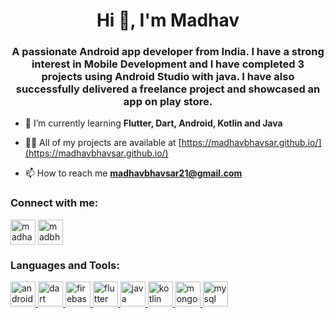 <h1 align="center">Hi 👋, I'm Madhav</h1>
<h3 align="center">A passionate Android app developer from India. I have a strong interest in Mobile Development and I have completed 3 projects using Android Studio with java. I have also successfully delivered a freelance project and showcased an app on play store.</h3>

- 🌱 I’m currently learning **Flutter, Dart, Android, Kotlin and Java**

- 👨‍💻 All of my projects are available at [https://madhavbhavsar.github.io/](https://madhavbhavsar.github.io/)

- 📫 How to reach me **madhavbhavsar21@gmail.com**

<h3 align="left">Connect with me:</h3>
<p align="left">
<a href="https://linkedin.com/in/madhavbhavsar" target="blank"><img align="center" src="https://www.vectorlogo.zone/logos/linkedin/linkedin-tile.svg" alt="madhavbhavsar" height="40" width="40" /></a>
<a href="https://www.leetcode.com/madbhavsar" target="blank"><img align="center" src="https://www.vectorlogo.zone/logos/github/github-tile.svg" alt="madbhavsar" height="40" width="40" /></a>
</p>

<h3 align="left">Languages and Tools:</h3>
<p align="left">
  <a href="https://developer.android.com" target="_blank" rel="noreferrer"> <img src="https://www.vectorlogo.zone/logos/android/android-tile.svg" alt="android" width="40" height="40"/> </a> <a href="https://dart.dev" target="_blank" rel="noreferrer"> <img src="https://www.vectorlogo.zone/logos/dartlang/dartlang-icon.svg" alt="dart" width="40" height="40"/> </a> 
  <a href="https://firebase.google.com/" target="_blank" rel="noreferrer"> <img src="https://www.vectorlogo.zone/logos/firebase/firebase-icon.svg" alt="firebase" width="40" height="40"/> </a>
  <a href="https://flutter.dev" target="_blank" rel="noreferrer"> <img src="https://www.vectorlogo.zone/logos/flutterio/flutterio-icon.svg" alt="flutter" width="40" height="40"/> </a>
  <a href="https://www.java.com" target="_blank" rel="noreferrer"> <img src="https://www.vectorlogo.zone/logos/java/java-icon.svg" alt="java" width="40" height="40"/> </a> 
  <a href="https://kotlinlang.org" target="_blank" rel="noreferrer"> <img src="https://www.vectorlogo.zone/logos/kotlinlang/kotlinlang-icon.svg" alt="kotlin" width="40" height="40"/> </a> 
  <a href="https://www.mongodb.com/" target="_blank" rel="noreferrer"> <img src="https://www.vectorlogo.zone/logos/mongodb/mongodb-icon.svg" alt="mongodb" width="40" height="40"/> </a> 
  <a href="https://www.mysql.com/" target="_blank" rel="noreferrer"> <img src="https://www.vectorlogo.zone/logos/sqlite/sqlite-icon.svg" alt="mysql" width="40" height="40"/> </a> </p>
